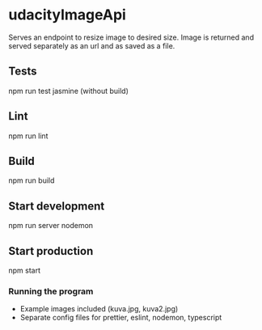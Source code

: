 # udacityImageApi
Serves an endpoint to resize image to desired size. Image is returned and served separately as an url and as saved as a file.

## Tests
npm run test
jasmine (without build)

## Lint
npm run lint

## Build
npm run build

## Start development
npm run server
nodemon

## Start production
npm start

### Running the program
* Example images included (kuva.jpg, kuva2.jpg)
* Separate config files for prettier, eslint, nodemon, typescript

